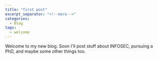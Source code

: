 ```yaml
---
title: "first post"
excerpt_separator: "<!--more-->"
categories:
  - Blog
tags:
  - welcome
---
```


Welcome to my new blog. Soon I'll post stuff about INFOSEC, pursuing a PhD, and maybe some other things too.
